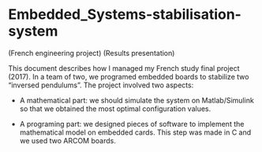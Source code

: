 # Embedded_Systems-stabilisation-system

(French engineering project)
(Results presentation)

This document describes how I managed my French study final project (2017). In a team of two, we programed embedded boards to stabilize two “inversed pendulums”. 
The project involved two aspects:

-	A mathematical part: we should simulate the system on Matlab/Simulink so that we obtained the most optimal configuration values.

-	A programing part: we designed pieces of software to implement the mathematical model on embedded cards. This step was made in C and we used two ARCOM boards.
